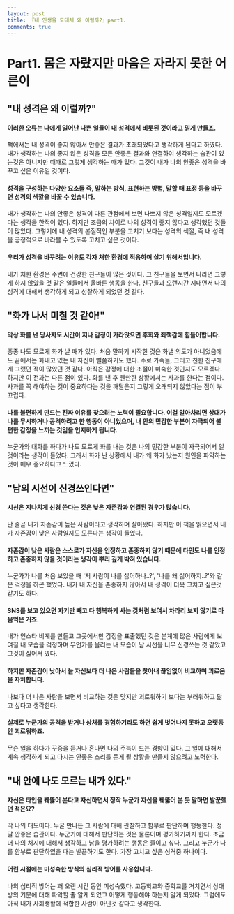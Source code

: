 ```yaml
---
layout: post
title: 『내 인생을 도대체 왜 이럴까?』part1.
comments: true
---
```

# Part1. 몸은 자랐지만 마음은 자라지 못한 어른이

## "내 성격은 왜 이럴까?"  
  
#### 이러한 오류는 나에게 일어난 나쁜 일들이 내 성격에서 비롯된 것이라고 믿게 만들죠.  
책에서는 내 성격이 좋지 않아서 안좋은 결과가 초래되었다고 생각하게 된다고 하였다. 내가 생각하는 나의 좋지 않은 성격을 모든 안좋은 결과와 연결하여 생각하는 습관이 있는것은 아니지만 때때로 그렇게 생각하는 때가 있다. 그것이 내가 나의 안좋은 성격을 바꾸고 싶은 이유일 것이다.
  
  
#### 성격을 구성하는 다양한 요소들 즉, 말하는 방식, 표현하는 방법, 말할 때 표정 등을 바꾸면 성격의 색깔을 바꿀 수 있습니다.
내가 생각하는 나의 안좋은 성격이 다른 관점에서 보면 나쁘지 않은 성격일지도 모르겠다는 생각을 한적이 있다. 하지만 조금의 차이로 나의 성격이 좋지 않다고 생각했던 것들이 많았다. 그렇기에 내 성격의 본질적인 부분을 고치기 보다는 성격의 색깔, 즉 내 성격을 긍정적으로 바라볼 수 있도록 고치고 싶은 것이다.
  
  
#### 우리가 성격을 바꾸려는 이유도 각자 처한 환경에 적응하며 살기 위해서입니다.
내가 처한 환경은 주변에 건강한 친구들이 많은 것이다. 그 친구들을 보면서 나라면 그렇게 하지 않았을 것 같은 일들에서 올바른 행동을 한다. 친구들과 오랜시간 지내면서 나의 성격에 대해서 생각하게 되고 성찰하게 되었던 것 같다.
  
  
## "화가 나서 미칠 것 같아!"

#### 막상 화를 낸 당사자도 시간이 지나 감정이 가라앉으면 후회와 죄책감에 힘들어합니다.
종종 나도 모르게 화가 날 때가 있다. 처음 말하기 시작한 것은 화낼 의도가 아니었음에도 끝에서는 화내고 있는 내 자신이 뻘쭘하기도 했다. 주로 가족들, 그리고 친한 친구에게 그랬던 적이 많았던 것 같다. 아직은 감정에 대한 조절이 미숙한 것인지도 모르겠다. 하지만 이 전과는 다른 점이 있다. 화를 낸 후 웬만한 상황에서는 사과를 한다는 점이다. 사과를 꼭 해야하는 것이 중요하다는 것을 깨달은지 그렇게 오래되지 않았다는 점이 부끄럽다.
  
  
#### 나를 불편하게 만드는 진짜 이유를 찾으려는 노력이 필요합니다. 이걸 알아차리면 상대가 나를 무시하거나 공격하려고 한 행동이 아니었으며, 내 안의 민감한 부분이 자극되어 불편한 감정을 느끼는 것임을 인지하게 됩니다.
누군가와 대화를 하다가 나도 모르게 화를 내는 것은 나의 민감한 부분이 자극되어서 일것이라는 생각이 들었다. 그래서 화가 난 상황에서 내가 왜 화가 났는지 원인을 파악하는 것이 매우 중요하다고 느꼈다.
  
  
## "남의 시선이 신경쓰인다면"

#### 시선은 지나치게 신경 쓴다는 것은 낮은 자존감과 연결된 경우가 많습니다.
난 줄곧 내가 자존감이 높은 사람이라고 생각하며 살아왔다. 하지만 이 책을 읽으면서 내가 자존감이 낮은 사람일지도 모른다는 생각이 들었다.
  
  
#### 자존감이 낮은 사람은 스스로가 자신을 인정하고 존중하지 않기 때문에 타인도 나를 인정하고 존중하지 않을 것이라는 생각이 뿌리 깊게 박혀 있습니다.
누군가가 나를 처음 보았을 때 '저 사람이 나를 싫어하나..?', '나를 왜 싫어하지..?'와 같은 걱정을 하곤 했었다. 내가 내 자신을 존중하지 않아서 내 성격이 더욱 고치고 싶은것 같기도 하다.
  
  
#### SNS를 보고 있으면 자기만 빼고 다 행복하게 사는 것처럼 보여서 차라리 보지 않기로 마음먹은 거죠.
내가 인스타 비계를 만들고 그곳에서만 감정을 표출했던 것은 본계에 많은 사람에게 보여질 내 모습을 걱정하며 무언가를 올리는 내 모습이 남 시선을 너무 신경쓰는 것 같았고 그것이 싫어서 였다.
  
  
#### 하지만 자존감이 낮아서 늘 자신보다 더 나은 사람들을 찾아내 끊임없이 비교하며 괴로움을 자처합니다.
나보다 더 나은 사람을 보면서 비교하는 것은 맞지만 괴로워하기 보다는 부러워하고 닮고 싶다고 생각한다.
  
  
#### 실제로 누군가의 공격을 받거나 상처를 경험하기라도 하면 쉽게 벗어나지 못하고 오랫동안 괴로워하죠.
무슨 일을 하다가 꾸중을 듣거나 혼나면 나의 주눅이 드는 경향이 있다. 그 일에 대해서 계속 생각하게 되고 다시는 안좋은 소리를 듣게 될 상황을 만들지 않으려고 노력한다.
  
  
## "내 안에 나도 모르는 내가 있다."

#### 자신은 타인을 꿰뚫어 본다고 자신하면서 정작 누군가 자신을 꿰뚫어 본 듯 말하면 발꾼했던 적은요?
딱 나의 태도이다. 누굴 만나든 그 사람에 대해 관찰하고 함부로 판단하며 행동한다. 정말 안좋은 습관이다. 누군가에 대해서 판단하는 것은 물론이며 평가하기까지 한다. 조금 더 나의 처지에 대해서 생각하고 남을 평가하려는 행동은 줄이고 싶다. 그리고 누군가 나를 함부로 판단하였을 때는 발끈하기도 한다. 가장 고치고 싶은 성격중 하나이다.
  
  
#### 어린 시절에는 미성숙한 방식의 심리적 방어를 사용합니다.
나의 심리적 방어는 꽤 오랜 시간 동안 미성숙했다. 고등학교와 중학교를 거치면서 상대방의 기분에 대해 파악할 줄 알게 되었고 어떻게 행동해야 하는지 알게 되었다. 그럼에도 아직 내가 사회생활에 적합한 사람이 아닌것 같다고 생각한다.
